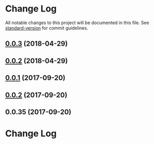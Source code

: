 # Change Log

All notable changes to this project will be documented in this file. See [standard-version](https://github.com/conventional-changelog/standard-version) for commit guidelines.

<a name="0.0.3"></a>
## [0.0.3](https://github.com/veleta/angular-formly-templates-veleta/compare/v0.0.1...v0.0.3) (2018-04-29)



<a name="0.0.2"></a>
## [0.0.2](https://github.com/veleta/angular-formly-templates-veleta/compare/v0.0.1...v0.0.2) (2018-04-29)



<a name="0.0.1"></a>
## [0.0.1](https://github.com/veleta/angular-formly-templates-veleta/compare/v0.0.2...v0.0.1) (2017-09-20)



<a name="0.0.2"></a>
## [0.0.2](https://github.com/veleta/angular-formly-templates-veleta/compare/v0.0.35...v0.0.2) (2017-09-20)



<a name="0.0.35"></a>
## 0.0.35 (2017-09-20)



# Change Log
